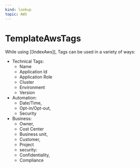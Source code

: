 ```yaml
---
kind: lookup
topic: AWS
---
```


# TemplateAwsTags

While using \[\[IndexAws]], Tags can be used in a variety of ways:

- Technical Tags:
  - Name
  - Application Id
  - Application Role
  - Cluster
  - Environment
  - Version
- Automation:
  - Date/Time,
  - Opt-in/Opt-out,
  - Security
- Business:
  - Owner,
  - Cost Center
  - Business unit,
  - Customer,
  - Project
  - security:
  - Confidentiality,
  - Compliance
